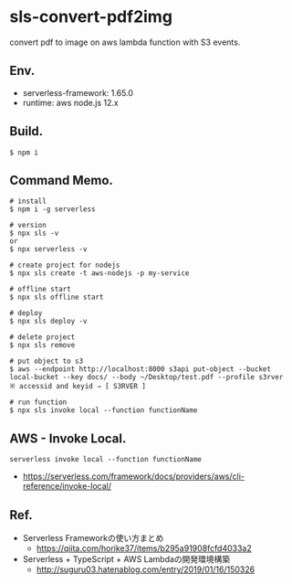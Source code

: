 # sls-convert-pdf2img
convert pdf to image on aws lambda function with S3 events.

## Env.
* serverless-framework: 1.65.0
* runtime: aws node.js 12.x


## Build.

```
$ npm i
```

## Command Memo.

```
# install
$ npm i -g serverless

# version
$ npx sls -v
or
$ npx serverless -v

# create project for nodejs
$ npx sls create -t aws-nodejs -p my-service

# offline start
$ npx sls offline start

# deploy 
$ npx sls deploy -v

# delete project
$ npx sls remove

# put object to s3
$ aws --endpoint http://localhost:8000 s3api put-object --bucket local-bucket --key docs/ --body ~/Desktop/test.pdf --profile s3rver
※ accessid and keyid ⇒ [ S3RVER ]

# run function
$ npx sls invoke local --function functionName

```

## AWS - Invoke Local.

```
serverless invoke local --function functionName
```
* https://serverless.com/framework/docs/providers/aws/cli-reference/invoke-local/


## Ref.
* Serverless Frameworkの使い方まとめ
	* https://qiita.com/horike37/items/b295a91908fcfd4033a2
* Serverless + TypeScript + AWS Lambdaの開発環境構築
	* http://suguru03.hatenablog.com/entry/2019/01/16/150326